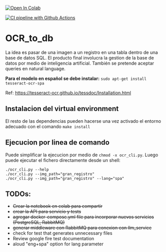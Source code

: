 [![Open In Colab](https://colab.research.google.com/assets/colab-badge.svg)](https://colab.research.google.com/github/jackonedev/OCR_Testdrive/blob/main/OCR_Testdrive.ipynb)

[![CI pipeline with Github Actions](https://github.com/jackonedev/OCR_to_db/actions/workflows/ci_pipeline.yml/badge.svg)](https://github.com/jackonedev/OCR_to_db/actions/workflows/ci_pipeline.yml)
# OCR_to_db
La idea es pasar de una imagen a un registro en una tabla dentro de una base de datos SQL. El producto final involucra la gestion de la base de datos por medio de inteligencia artificial. También se pretende aceptar queries en natural language. 

**Para el modelo en español se debe instalar:**
`sudo apt-get install tesseract-ocr-spa`

Ref:
https://tesseract-ocr.github.io/tessdoc/Installation.html



## Instalacion del virtual environment

El resto de las dependencias pueden hacerse una vez activado el entorno adecuado con el comando `make install`

## Ejecucion por linea de comando

Puede simplificar la ejecucion por medio de `chmod -x ocr_cli.py`.
Luego puede ejecutar el fichero directamente desde un shell:

```shell
./ocr_cli.py --help
./ocr_cli.py --img_path="gran_registro"
./ocr_cli.py --img_path="gran_registro" --lang="spa"
```


## TODOs:
* ~~Crear la notebook en colab para compartir~~
* ~~crear la API para servicio y tests~~
* ~~agregar docker-compose.yml file para incorporar nuevos servicios (PostgreSQL, RabbitMQ)~~
* ~~generar middleware con RabbitMQ para conexion con llm_service~~
* check for test that generates unnecessary files
* Review google fire test documentation
* aloud "eng+spa" option for lang parameter